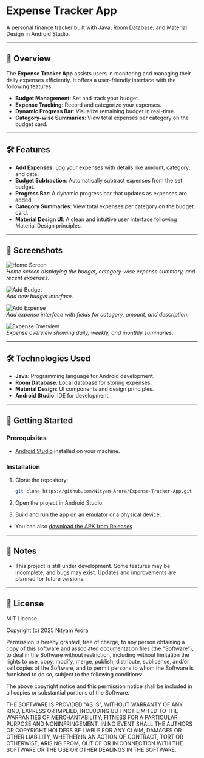 # Expense Tracker App

A personal finance tracker built with Java, Room Database, and Material Design in Android Studio.

---

## 📱 Overview

The **Expense Tracker App** assists users in monitoring and managing their daily expenses efficiently. It offers a user-friendly interface with the following features:

- **Budget Management**: Set and track your budget.
- **Expense Tracking**: Record and categorize your expenses.
- **Dynamic Progress Bar**: Visualize remaining budget in real-time.
- **Category-wise Summaries**: View total expenses per category on the budget card.

---

## 🛠️ Features

- **Add Expenses**: Log your expenses with details like amount, category, and date.
- **Budget Subtraction**: Automatically subtract expenses from the set budget.
- **Progress Bar**: A dynamic progress bar that updates as expenses are added.
- **Category Summaries**: View total expenses per category on the budget card.
- **Material Design UI**: A clean and intuitive user interface following Material Design principles.

---

## 📸 Screenshots

![Home Screen](https://github.com/user-attachments/assets/1471794a-7aa2-415c-88e6-18e8a651be5a)  
*Home screen displaying the budget, category-wise expense summary, and recent expenses.*

![Add Budget](https://github.com/user-attachments/assets/37f74adc-16ed-4862-9883-57882c9419db)  
*Add new budget interface.*

![Add Expense](https://github.com/user-attachments/assets/5ad1cbed-2b79-4982-9f77-844a0fc42d1c)  
*Add expense interface with fields for category, amount, and description.*

![Expense Overview](https://github.com/user-attachments/assets/c14ca93d-f5a6-4144-a3b5-04163566bedb)  
*Expense overview showing daily, weekly, and monthly summaries.*

---

## 🛠️ Technologies Used

- **Java**: Programming language for Android development.
- **Room Database**: Local database for storing expenses.
- **Material Design**: UI components and design principles.
- **Android Studio**: IDE for development.

---

## 🚀 Getting Started

### Prerequisites

- [Android Studio](https://developer.android.com/studio) installed on your machine.

### Installation

1. Clone the repository:

   ```bash
   git clone https://github.com/Nityam-Arora/Expense-Tracker-App.git
   ```
2. Open the project in Android Studio.
3. Build and run the app on an emulator or a physical device.


- You can also [download the APK from Releases](https://github.com/Nityam-Arora/Expense-Tracker-App/releases/tag/v1.2.0)

  
---

## 📌 Notes

- This project is still under development. Some features may be incomplete, and bugs may exist. Updates and improvements are planned for future versions.

---

## 📄 License

MIT License

Copyright (c) 2025 Nityam Arora

Permission is hereby granted, free of charge, to any person obtaining a copy
of this software and associated documentation files (the "Software"), to deal
in the Software without restriction, including without limitation the rights
to use, copy, modify, merge, publish, distribute, sublicense, and/or sell
copies of the Software, and to permit persons to whom the Software is
furnished to do so, subject to the following conditions:

The above copyright notice and this permission notice shall be included in all
copies or substantial portions of the Software.

THE SOFTWARE IS PROVIDED "AS IS", WITHOUT WARRANTY OF ANY KIND, EXPRESS OR
IMPLIED, INCLUDING BUT NOT LIMITED TO THE WARRANTIES OF MERCHANTABILITY,
FITNESS FOR A PARTICULAR PURPOSE AND NONINFRINGEMENT. IN NO EVENT SHALL THE
AUTHORS OR COPYRIGHT HOLDERS BE LIABLE FOR ANY CLAIM, DAMAGES OR OTHER
LIABILITY, WHETHER IN AN ACTION OF CONTRACT, TORT OR OTHERWISE, ARISING FROM,
OUT OF OR IN CONNECTION WITH THE SOFTWARE OR THE USE OR OTHER DEALINGS IN THE
SOFTWARE.

   
